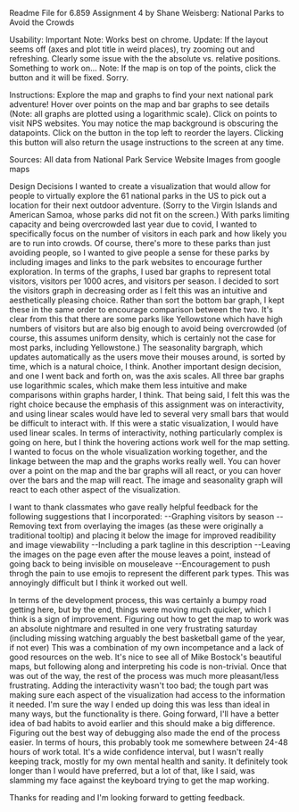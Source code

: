 Readme File for 6.859 Assignment 4 by Shane Weisberg: National Parks to Avoid the Crowds

Usability:
Important Note: Works best on chrome.
Update: If the layout seems off (axes and plot title in weird places), try zooming out and refreshing. Clearly some issue with the the absolute vs. relative positions. Something to work on...
Note: If the map is on top of the points, click the button and it will be fixed. Sorry.

Instructions:
Explore the map and graphs to find your next national park adventure!
Hover over points on the map and bar graphs to see details (Note: all graphs are plotted using a logarithmic scale).
Click on points to visit NPS websites. 
You may notice the map background is obscuring the datapoints. Click on the button in the top left to reorder the layers.
Clicking this button will also return the usage instructions to the screen at any time.

Sources:
All data from National Park Service Website 
Images from google maps

Design Decisions
I wanted to create a visualization that would allow for people to virtually explore the 61 national parks in the US to pick out a location for their next outdoor adventure. (Sorry to the Virgin Islands and American Samoa, whose parks did not fit on the screen.)
With parks limiting capacity and being overcrowded last year due to covid, I wanted to specifically focus on the number of visitors in each park and how likely you are to run into crowds.
Of course, there's more to these parks than just avoiding people, so I wanted to give people a sense for these parks by including images and links to the park websites to encourage further exploration.
In terms of the graphs, I used bar graphs to represent total visitors, visitors per 1000 acres, and visitors per season. 
I decided to sort the visitors graph in decreasing order as I felt this was an intuitive and aesthetically pleasing choice.
Rather than sort the bottom bar graph, I kept these in the same order to encourage comparison between the two. It's clear from this that there are some parks like Yellowstone which have high numbers of visitors but are also big enough to avoid being overcrowded (of course, this assumes uniform density, which is certainly not the case for most parks, including Yellowstone.)
The seasonality bargraph, which updates automatically as the users move their mouses around, is sorted by time, which is a natural choice, I think.
Another important design decision, and one I went back and forth on, was the axis scales. All three bar graphs use logarithmic scales, which make them less intuitive and make comparisons within graphs harder, I think.
That being said, I felt this was the right choice because the emphasis of this assignment was on interactivity, and using linear scales would have led to several very small bars that would be difficult to interact with. If this were a static visualization, I would have used linear scales.
In terms of interactivity, nothing particularly complex is going on here, but I think the hovering actions work well for the map setting. I wanted to focus on the whole visualization working together, and the linkage between the map and the graphs works really well.
You can hover over a point on the map and the bar graphs will all react, or you can hover over the bars and the map will react. The image and seasonality graph will react to each other aspect of the visualization.

I want to thank classmates who gave really helpful feedback for the following suggestions that I incorporated:
--Graphing visitors by season
--Removing text from overlaying the images (as these were originally a traditional tooltip) and placing it below the image for improved readibility and image viewability
--Including a park tagline in this description
--Leaving the images on the page even after the mouse leaves a point, instead of going back to being invisible on mouseleave
--Encouragement to push throgh the pain to use emojis to represent the different park types. This was annoyingly difficult but I think it worked out well.

In terms of the development process, this was certainly a bumpy road getting here, but by the end, things were moving much quicker, which I think is a sign of improvement.
Figuring out how to get the map to work was an absolute nightmare and resulted in one very frustrating saturday (including missing watching arguably the best basketball game of the year, if not ever)
This was a combination of my own incompetance and a lack of good resources on the web. It's nice to see all of Mike Bostock's beautiful maps, but following along and interpreting his code is non-trivial.
Once that was out of the way, the rest of the process was much more pleasant/less frustrating. Adding the interactivity wasn't too bad; the tough part was making sure each aspect of the visualization had access to the information it needed.
I'm sure the way I ended up doing this was less than ideal in many ways, but the functionality is there.
Going forward, I'll have a better idea of bad habits to avoid earlier and this should make a big difference.
Figuring out the best way of debugging also made the end of the process easier.
In terms of hours, this probably took me somewhere between 24-48 hours of work total. It's a wide confidence interval, but I wasn't really keeping track, mostly for my own mental health and sanity. It definitely took longer than I would have preferred, but a lot of that, like I said, was slamming my face against the keyboard trying to get the map working.

Thanks for reading and I'm looking forward to getting feedback.




